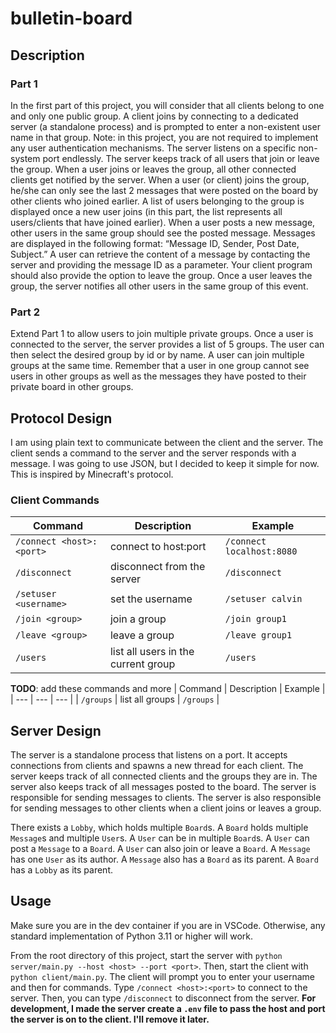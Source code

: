 # bulletin-board

## Description

### Part 1
In the first part of this project, you will consider that all clients belong to one and only one public group. A client
joins by connecting to a dedicated server (a standalone process) and is prompted to enter a non-existent user name
in that group. Note: in this project, you are not required to implement any user authentication mechanisms. The
server listens on a specific non-system port endlessly. The server keeps track of all users that join or leave the group.
When a user joins or leaves the group, all other connected clients get notified by the server. When a user (or client)
joins the group, he/she can only see the last 2 messages that were posted on the board by other clients who joined
earlier. A list of users belonging to the group is displayed once a new user joins (in this part, the list represents all
users/clients that have joined earlier). When a user posts a new message, other users in the same group should see
the posted message. Messages are displayed in the following format: “Message ID, Sender, Post Date, Subject.” A
user can retrieve the content of a message by contacting the server and providing the message ID as a parameter.
Your client program should also provide the option to leave the group. Once a user leaves the group, the server
notifies all other users in the same group of this event.

### Part 2
Extend Part 1 to allow users to join multiple private groups. Once a user is connected to the server, the server
provides a list of 5 groups. The user can then select the desired group by id or by name. A user can join multiple
groups at the same time. Remember that a user in one group cannot see users in other groups as well as the messages
they have posted to their private board in other groups.

## Protocol Design

I am using plain text to communicate between the client and the server. The client sends a command to the server
and the server responds with a message. I was going to use JSON, but I decided to keep it simple for now. This is 
inspired by Minecraft's protocol.

### Client Commands 

| Command | Description | Example | 
| --- | --- | --- |
| `/connect <host>:<port>` | connect to host:port | `/connect localhost:8080` |
| `/disconnect` | disconnect from the server | `/disconnect` |
| `/setuser <username>` | set the username | `/setuser calvin` |
| `/join <group>` | join a group | `/join group1` |
| `/leave <group>` | leave a group | `/leave group1` |
| `/users` | list all users in the current group | `/users` |

**TODO**: add these commands and more
| Command | Description | Example | 
| --- | --- | --- |
| `/groups` | list all groups | `/groups` |

## Server Design

The server is a standalone process that listens on a port. It accepts connections from clients and spawns a new thread
for each client. The server keeps track of all connected clients and the groups they are in. The server also keeps track
of all messages posted to the board. The server is responsible for sending messages to clients. The server is also
responsible for sending messages to other clients when a client joins or leaves a group.

There exists a `Lobby`, which holds multiple `Board`s. A `Board` holds multiple `Message`s and multiple `User`s. A `User`
can be in multiple `Board`s. A `User` can post a `Message` to a `Board`. A `User` can also join or leave a `Board`.
A `Message` has one `User` as its author. A `Message` also has a `Board` as its parent. A `Board` has a `Lobby` as its parent.

## Usage
Make sure you are in the dev container if you are in VSCode. Otherwise, any standard implementation of Python 3.11 or higher will work.

From the root directory of this project, start the server with `python server/main.py --host <host> --port <port>`. Then, start the client with `python client/main.py`. The client will prompt you to enter your username and then for commands. Type `/connect <host>:<port>` to connect to the server. Then, you can type `/disconnect` to disconnect from the server. **For development, I made the server create a `.env` file to pass the host and port the server is on to the client. I'll remove it later.**

